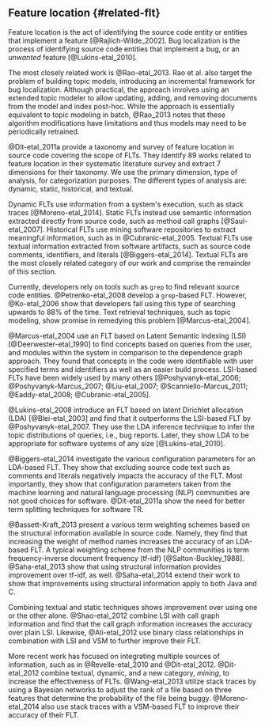 
## Feature location {#related-flt}

Feature location is the act of identifying the source code entity or entities
that implement a feature [@Rajlich-Wilde_2002].  Bug localization is the
process of identifying source code entities that implement a bug, or an
*unwanted* feature [@Lukins-etal_2010].

The most closely related work is @Rao-etal_2013. Rao et al. also target the
problem of building topic models, introducing an incremental framework for bug
localization.  Although practical, the approach involves using an extended
topic modeler to allow updating, adding, and removing documents from the model
and index post-hoc.  While the approach is essentially equivalent to topic
modeling in batch, @Rao_2013 notes that these algorithm modifications have
limitations and thus models may need to be periodically retrained.

@Dit-etal_2011a provide a taxonomy and survey of feature location in source
code covering the scope of FLTs.  They identify 89 works related to feature
location in their systematic literature survey and extract 7 dimensions for
their taxonomy.  We use the primary dimension, type of analysis, for
categorization purposes. The different types of analysis are: dynamic, static,
historical, and textual.

Dynamic FLTs use information from a system's execution, such as stack traces
[@Moreno-etal_2014].  Static FLTs instead use semantic information extracted
directly from source code, such as method call graphs [@Saul-etal_2007].
Historical FLTs use mining software repositories to extract meaningful
information, such as in @Cubranic-etal_2005.  Textual FLTs use textual
information extracted from software artifacts, such as source code comments,
identifiers, and literals [@Biggers-etal_2014]. Textual FLTs are the most
closely related category of our work and comprise the remainder of this
section.

Currently, developers rely on tools such as `grep` to find relevant source code
entities. @Petrenko-etal_2008 develop a `grep`-based FLT. However,
@Ko-etal_2006 show that developers fail using this type of searching upwards to
88% of the time.  Text retrieval techniques, such as topic modeling, show
promise in remedying this problem [@Marcus-etal_2004].

@Marcus-etal_2004 use an FLT based on Latent Semantic Indexing (LSI)
[@Deerwester-etal_1990] to find concepts based on queries from the user, and
modules within the system in comparison to the dependence graph approach. They
found that concepts in the code were identifiable with user specified terms and
identifiers as well as an easier build process. LSI-based FLTs have been widely
used by many others [@Poshyvanyk-etal_2006; @Poshyvanyk-Marcus_2007;
@Liu-etal_2007; @Scanniello-Marcus_2011; @Eaddy-etal_2008;
@Cubranic-etal_2005].

@Lukins-etal_2008 introduce an FLT based on latent Dirichlet allocation (LDA)
[@Blei-etal_2003] and find that it outperforms the LSI-based FLT by
@Poshyvanyk-etal_2007. They use the LDA inference technique to infer the topic
distributions of queries, i.e., bug reports. Later, they show LDA to be
appropriate for software systems of any size [@Lukins-etal_2010].

@Biggers-etal_2014 investigate the various configuration parameters for an
LDA-based FLT. They show that excluding source code text such as comments and
literals negatively impacts the accuracy of the FLT. Most importantly, they
show that configuration parameters taken from the machine learning and natural
language processing (NLP) communities are not good choices for software.
@Dit-etal_2011a show the need for better term splitting techniques for
software TR.

@Bassett-Kraft_2013 present a various term weighting schemes based on the
structural information available in source code. Namely, they find that
increasing the weight of method names increases the accuracy of an LDA-based
FLT. A typical weighting scheme from the NLP communities is term
frequency-inverse document frequency (tf-idf) [@Salton-Buckley_1988].
@Saha-etal_2013 show that using structural information provides improvement
over tf-idf, as well. @Saha-etal_2014 extend their work to show that
improvements using structural information apply to both Java and C.

Combining textual and static techniques shows improvement over using one or the
other alone. @Shao-etal_2012 combine LSI with call graph information and find
that the call graph information increases the accuracy over plain LSI.
Likewise, @Ali-etal_2012 use binary class relationships in combination with LSI
and VSM to further improve their FLT.

More recent work has focused on integrating multiple sources of information,
such as in @Revelle-etal_2010 and @Dit-etal_2012. @Dit-etal_2012 combine
textual, dynamic, and a new category, *mining*, to increase the effectiveness
of FLTs. @Wang-etal_2013 utilize stack traces by using a Bayesian networks to
adjust the rank of a file based on three features that determine the
probability of the file being buggy. @Moreno-etal_2014 also use stack traces
with a VSM-based FLT to improve their accuracy of their FLT.


